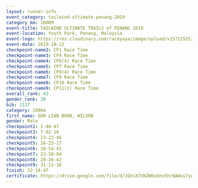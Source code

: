 ```yaml
---
layout: runner-info 
event_category: tailwind-ultimate-penang-2019 
category_km: 100KM 
event-title: TAILWIND ULTIMATE TRAILS of PENANG 2019 
event-location: Youth Park, Penang, Malaysia 
event-logo: https://res.cloudinary.com/raceyaya/image/upload/v1572252513/logo/utop-2019_h9tzys.jpg 
event-date: 2019-10-12 
checkpoint-name2: CP1 Race Time 
checkpoint-name3: CP4 Race Time 
checkpoint-name4: CP6(4) Race Time 
checkpoint-name5: CP7 Race Time 
checkpoint-name6: CP8(4) Race Time 
checkpoint-name7: CP9 Race Time 
checkpoint-name8: CP10 Race Time 
checkpoint-name9: CP11(1) Race Time 
overall_rank: 43
gender_rank: 39
bib: 1117
category: 100km
first_name: GOH LIAN BOON, WILSON
gender: Male
checkpoint2: 1-40-47
checkpoint3: 7-02-16
checkpoint4: 13-22-46
checkpoint5: 16-23-17
checkpoint6: 18-54-41
checkpoint7: 23-50-04
checkpoint8: 28-26-42
checkpoint9: 31-11-16
finish: 32-18-47
certificate: https://drive.google.com/file/d/1GhsX7VNZWOuUnv5hrBAWus7ygeMZgwoE/view?usp=sharing
---
```

